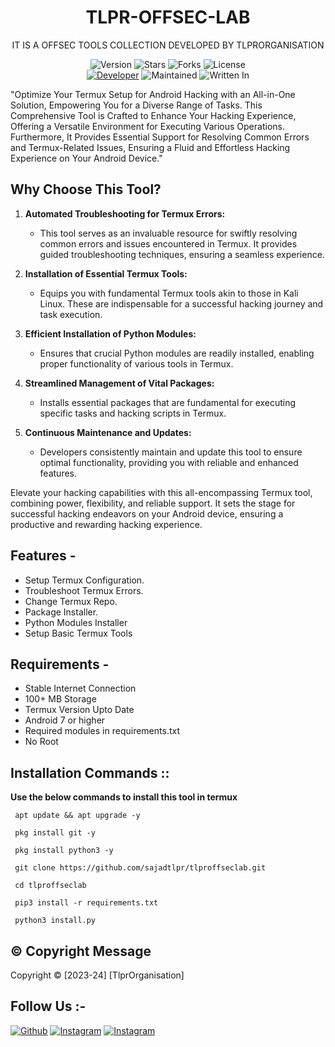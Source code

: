 <h1 align="center">TLPR-OFFSEC-LAB</h1>
<p align="center">
    IT IS A OFFSEC TOOLS COLLECTION DEVELOPED BY TLPRORGANISATION
</p>
<p align="center">
    <img alt="Version" src="https://img.shields.io/badge/Version-0.1.1-blue?style=for-the-badge&color=blue">
    <img alt="Stars" src="https://img.shields.io/github/stars/sajadtlpr/tlproffseclab?style=for-the-badge&color=magenta">
    <img alt="Forks" src="https://img.shields.io/github/forks/sajadtlpr/tlproffseclab?color=cyan&style=for-the-badge&color=purple">
    <img alt="License" src="https://img.shields.io/github/license/sajadtlpr/tlproffseclab?style=for-the-badge&color=blue">
    <br>
    <a href="https://telegram.me/sajadtlpr"><img title="Developer" src="https://img.shields.io/badge/Developer-sajadtlpr-red?style=flat-square"></a>
    <img alt="Maintained" src="https://img.shields.io/badge/Maintained-Yes-blue?style=flat-square">
    <img alt="Written In" src="https://img.shields.io/badge/Written%20In-python-yellow?style=flat-square">
</p>


"Optimize Your Termux Setup for Android Hacking with an All-in-One Solution, Empowering You for a Diverse Range of Tasks. This Comprehensive Tool is Crafted to Enhance Your Hacking Experience, Offering a Versatile Environment for Executing Various Operations. Furthermore, It Provides Essential Support for Resolving Common Errors and Termux-Related Issues, Ensuring a Fluid and Effortless Hacking Experience on Your Android Device."
## Why Choose This Tool?

1. **Automated Troubleshooting for Termux Errors:**
   - This tool serves as an invaluable resource for swiftly resolving common errors and issues encountered in Termux. It provides guided troubleshooting techniques, ensuring a seamless experience.

2. **Installation of Essential Termux Tools:**
   - Equips you with fundamental Termux tools akin to those in Kali Linux. These are indispensable for a successful hacking journey and task execution.

3. **Efficient Installation of Python Modules:**
   - Ensures that crucial Python modules are readily installed, enabling proper functionality of various tools in Termux.

4. **Streamlined Management of Vital Packages:**
   - Installs essential packages that are fundamental for executing specific tasks and hacking scripts in Termux.

5. **Continuous Maintenance and Updates:**
   - Developers consistently maintain and update this tool to ensure optimal functionality, providing you with reliable and enhanced features.

Elevate your hacking capabilities with this all-encompassing Termux tool, combining power, flexibility, and reliable support. It sets the stage for successful hacking endeavors on your Android device, ensuring a productive and rewarding hacking experience.
## Features - 
- Setup Termux Configuration.
- Troubleshoot Termux Errors.
- Change Termux Repo.
- Package Installer.
- Python Modules Installer
- Setup Basic Termux Tools
  
## Requirements - 
- Stable Internet Connection
- 100+ MB Storage
- Termux Version Upto Date
- Android 7 or higher
- Required modules in requirements.txt
- No Root

## Installation Commands ::
**Use the below commands to install this tool in termux**

```
 apt update && apt upgrade -y

 pkg install git -y

 pkg install python3 -y

 git clone https://github.com/sajadtlpr/tlproffseclab.git

 cd tlproffseclab

 pip3 install -r requirements.txt

 python3 install.py
```

## ©️ Copyright Message
Copyright © [2023-24] [TlprOrganisation]

## Follow Us :-
<a href="https://github.com/sajadtlpr"><img title="Github" src="https://img.shields.io/badge/GitHub-sajadtlpr-brightgreen?style=for-the-badge&logo=github"></a>
[![Instagram](https://img.shields.io/badge/INSTAGRAM-FOLLOW-blue?style=for-the-badge&logo=instagram)](https://www.instagram.com/sajad.tlpr/)
[![Instagram](https://img.shields.io/badge/WEBSITE-VISIT-yellow?style=for-the-badge&logo=blogger)](https://sajadtlpr.github.io/in/)


